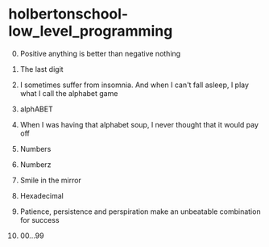 # holbertonschool-low_level_programming

0. Positive anything is better than negative nothing

1. The last digit

2. I sometimes suffer from insomnia. And when I can't fall asleep, I play what I call the alphabet game

3. alphABET

4. When I was having that alphabet soup, I never thought that it would pay off

5. Numbers

6. Numberz

7. Smile in the mirror

8. Hexadecimal

9. Patience, persistence and perspiration make an unbeatable combination for success

10. 00...99